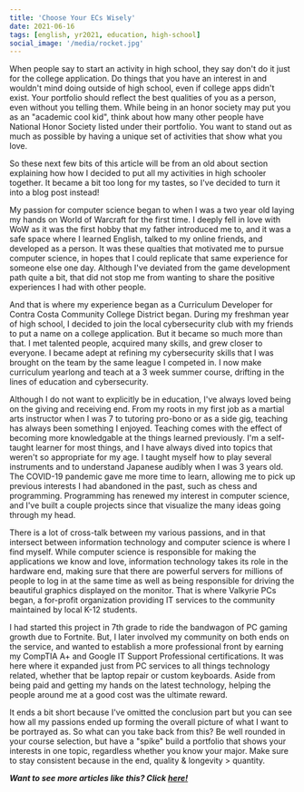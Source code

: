 ```yaml
---
title: 'Choose Your ECs Wisely'
date: 2021-06-16
tags: [english, yr2021, education, high-school]
social_image: '/media/rocket.jpg'
---
```

When people say to start an activity in high school, they say don't do it just for the college application. Do things that you have an interest in and wouldn't mind doing outside of high school, even if college apps didn't exist. Your portfolio should reflect the best qualities of you as a person, even without you telling them. While being in an honor society may put you as an "academic cool kid", think about how many other people have National Honor Society listed under their portfolio. You want to stand out as much as possible by having a unique set of activities that show what you love.

So these next few bits of this article will be from an old about section explaining how how I decided to put all my activities in high schooler together. It became a bit too long for my tastes, so I've decided to turn it into a blog post instead!

My passion for computer science began to when I was a two year old laying my hands on World of Warcraft for the first time. I deeply fell in love with WoW as it was the first hobby that my father introduced me to, and it was a safe space where I learned English, talked to my online friends, and developed as a person. It was these qualties that motivated me to pursue computer science, in hopes that I could replicate that same experience for someone else one day. Although I've deviated from the game development path quite a bit, that did not stop me from wanting to share the positive experiences I had with other people.

And that is where my experience began as a Curriculum Developer for Contra Costa Community College District began. During my freshman year of high school, I decided to join the local cybersecurity club with my friends to put a name on a college application. But it became so much more than that. I met talented people, acquired many skills, and grew closer to everyone. I became adept at refining my cybersecurity skills that I was brought on the team by the same league I competed in. I now make curriculum yearlong and teach at a 3 week summer course, drifting in the lines of education and cybersecurity.

Although I do not want to explicitly be in education, I've always loved being on the giving and receiving end. From my roots in my first job as a martial arts instructor when I was 7 to tutoring pro-bono or as a side gig, teaching has always been something I enjoyed. Teaching comes with the effect of becoming more knowledgable at the things learned previously. I'm a self-taught learner for most things, and I have always dived into topics that weren't so appropriate for my age. I taught myself how to play several instruments and to understand Japanese audibly when I was 3 years old. The COVID-19 pandemic gave me more time to learn, allowing me to pick up previous interests I had abandoned in the past, such as chess and programming. Programming has renewed my interest in computer science, and I've built a couple projects since that visualize the many ideas going through my head.

There is a lot of cross-talk between my various passions, and in that intersect between information technology and computer science is where I find myself. While computer science is responsible for making the applications we know and love, information technology takes its role in the hardware end, making sure that there are powerful servers for millions of people to log in at the same time as well as being responsible for driving the beautiful graphics displayed on the monitor. That is where Valkyrie PCs began, a for-profit organization providing IT services to the community maintained by local K-12 students. 

I had started this project in 7th grade to ride the bandwagon of PC gaming growth due to Fortnite. But, I later involved my community on both ends on the service, and wanted to establish a more professional front by earning my CompTIA A+ and Google IT Support Professional certifications. It was here where it expanded just from PC services to all things technology related, whether that be laptop repair or custom keyboards. Aside from being paid and getting my hands on the latest technology, helping the people around me at a good cost was the ultimate reward. 

It ends a bit short because I've omitted the conclusion part but you can see how all my passions ended up forming the overall picture of what I want to be portrayed as. So what can you take back from this? Be well rounded in your course selection, but have a "spike" build a portfolio that shows your interests in one topic, regardless whether you know your major. Make sure to stay consistent because in the end, quality & longevity > quantity.

***Want to see more articles like this? Click [here!](/tags/high-school)***